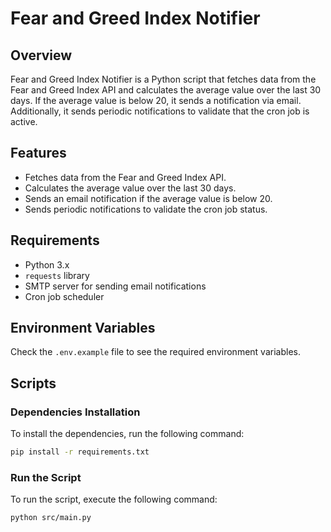 # Fear and Greed Index Notifier

## Overview

Fear and Greed Index Notifier is a Python script that fetches data from the Fear and Greed Index API and calculates the average value over the last 30 days. If the average value is below 20, it sends a notification via email. Additionally, it sends periodic notifications to validate that the cron job is active.

## Features

- Fetches data from the Fear and Greed Index API.
- Calculates the average value over the last 30 days.
- Sends an email notification if the average value is below 20.
- Sends periodic notifications to validate the cron job status.

## Requirements

- Python 3.x
- `requests` library
- SMTP server for sending email notifications
- Cron job scheduler

## Environment Variables

Check the `.env.example` file to see the required environment variables.

## Scripts

### Dependencies Installation

To install the dependencies, run the following command:

```bash
pip install -r requirements.txt
```

### Run the Script

To run the script, execute the following command:

```bash
python src/main.py
```

